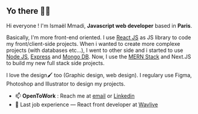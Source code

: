 ## Yo there ✌🏾

Hi everyone ! I'm Ismaël Mmadi, __Javascript web developer__ based in __Paris__.  

Basically, I'm more front-end oriented. I use <a href="https://reactjs.org/" target="_blank">React JS</a> as JS library to code my front/client-side projects. When i wanted to create more complexe projects (with databases etc...), I went to other side and i started to use <a href="https://nodejs.org/" target="_blank">Node JS</a>, <a href="https://expressjs.com/" target="_blank">Express</a> and <a href="https://reactjs.org/" target="_blank">Mongo DB</a>. Now, I use the <a href="https://www.mongodb.com/mern-stack" target="_blank">MERN Stack</a> and Next.JS to build my new full stack side projects. 

I love the design🖌️ too (Graphic design, web design). I regulary use Figma, Photoshop and Illustrator to design my projects. 

* 📫 __OpenToWork__ : Reach me at [email](https://twitter.com/TrustedSheriff) or [Linkedin](https://www.linkedin.com/in/ismael-mmadi-dev/)<br/>
* 💼 Last job experience — React front developer at [Wavlive](https://www.wavlive.com) <br/>
<!--
* 🌎 My Personal website [ismaelmmadi.xyz](https://ismaelmmadi.xyz)


## My skills
<p align="center">
  <img align="center" alt="Skills" src="https://github.com/viclafouch/viclafouch/blob/master/img/pack.png" />
</p>

<!--
**ismael2m/ismael2m** is a ✨ _special_ ✨ repository because its `README.md` (this file) appears on your GitHub profile.

Here are some ideas to get you started:

- 🔭 I’m currently working on ...
- 🌱 I’m currently learning ...
- 👯 I’m looking to collaborate on ...
- 🤔 I’m looking for help with ...
- 💬 Ask me about ...
- 📫 How to reach me: ...
- 😄 Pronouns: ...
- ⚡ Fun fact: ...
-->
